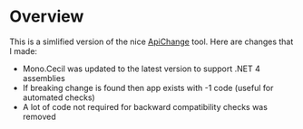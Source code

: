 # Overview

This is a simlified version of the nice [ApiChange](http://apichange.codeplex.com/) tool. Here are changes that I made:
* Mono.Cecil was updated to the latest version to support .NET 4 assemblies
* If breaking change is found then app exists with -1 code (useful for automated checks)
* A lot of code not required for backward compatibility checks was removed
